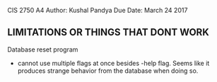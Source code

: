 CIS 2750
A4
Author: Kushal Pandya
Due Date: March 24 2017 


LIMITATIONS OR THINGS THAT DONT WORK
-----------------------


Database reset program
- cannot use multiple flags at once besides -help flag. Seems like it produces strange behavior from the database when doing so.
